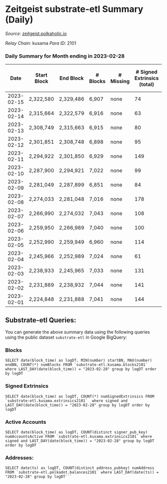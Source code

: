 # Zeitgeist substrate-etl Summary (Daily)

_Source_: [zeitgeist.polkaholic.io](https://zeitgeist.polkaholic.io)

*Relay Chain*: kusama
*Para ID*: 2101



### Daily Summary for Month ending in 2023-02-28


| Date | Start Block | End Block | # Blocks | # Missing | # Signed Extrinsics (total) | # Active Accounts | # Addresses with Balances | # Events | # Transfers | # XCM Transfers In | # XCM Transfers Out |
| ---- | ----------- | --------- | -------- | --------- | --------------------------- | ----------------- | ------------------------- | -------- | ----------- | ------------------ | ------------------- |
| 2023-02-15 | 2,322,580 | 2,329,486 | 6,907 | none  | 74 | 51 |  | 44,736 | 19  |   |   |
| 2023-02-14 | 2,315,664 | 2,322,579 | 6,916 | none  | 63 | 48 |  | 42,686 | 11  |   |   |
| 2023-02-13 | 2,308,749 | 2,315,663 | 6,915 | none  | 80 | 54 |  | 44,705 | 18  |   |   |
| 2023-02-12 | 2,301,851 | 2,308,748 | 6,898 | none  | 95 | 60 | 15,461 | 42,742 | 41  |   |   |
| 2023-02-11 | 2,294,922 | 2,301,850 | 6,929 | none  | 149 | 66 | 15,456 | 44,832 | 62  |   |   |
| 2023-02-10 | 2,287,900 | 2,294,921 | 7,022 | none  | 99 | 58 | 15,451 | 43,125 | 22  |   |   |
| 2023-02-09 | 2,281,049 | 2,287,899 | 6,851 | none  | 84 | 52 | 15,447 | 44,371 | 29  |   |   |
| 2023-02-08 | 2,274,033 | 2,281,048 | 7,016 | none  | 178 | 91 | 15,445 | 43,660 | 83  |   |   |
| 2023-02-07 | 2,266,990 | 2,274,032 | 7,043 | none  | 108 | 68 | 15,438 | 45,578 | 39  |   |   |
| 2023-02-06 | 2,259,950 | 2,266,989 | 7,040 | none  | 100 | 62 | 15,430 | 45,513 | 54  |   |   |
| 2023-02-05 | 2,252,990 | 2,259,949 | 6,960 | none  | 114 | 51 | 15,426 | 45,103 | 45  |   |   |
| 2023-02-04 | 2,245,966 | 2,252,989 | 7,024 | none  | 61 | 42 | 15,420 | 43,014 | 20  |   |   |
| 2023-02-03 | 2,238,933 | 2,245,965 | 7,033 | none  | 131 | 61 | 15,415 | 45,401 | 81  |   |   |
| 2023-02-02 | 2,231,889 | 2,238,932 | 7,044 | none  | 141 | 52 | 15,411 | 45,271 | 86  |   |   |
| 2023-02-01 | 2,224,848 | 2,231,888 | 7,041 | none  | 144 | 66 | 15,400 | 43,864 | 147  |   |   |

## Substrate-etl Queries:
You can generate the above summary data using the following queries using the public dataset `substrate-etl` in Google BigQuery:


### Blocks
```
SELECT date(block_time) as logDT, MIN(number) startBN, MAX(number) endBN, COUNT(*) numBlocks FROM `substrate-etl.kusama.blocks2101`  where LAST_DAY(date(block_time)) = "2023-02-28" group by logDT order by logDT
```


### Signed Extrinsics
```
SELECT date(block_time) as logDT, COUNT(*) numSignedExtrinsics FROM `substrate-etl.kusama.extrinsics2101`  where signed and LAST_DAY(date(block_time)) = "2023-02-28" group by logDT order by logDT
```


### Active Accounts
```
SELECT date(block_time) as logDT, COUNT(distinct signer_pub_key) numAccountsActive FROM `substrate-etl.kusama.extrinsics2101` where signed and LAST_DAY(date(block_time)) = "2023-02-28" group by logDT order by logDT
```


### Addresses:
```
SELECT date(ts) as logDT, COUNT(distinct address_pubkey) numAddress FROM `substrate-etl.polkadot.balances2101` where LAST_DAY(date(ts)) = "2023-02-28" group by logDT```

